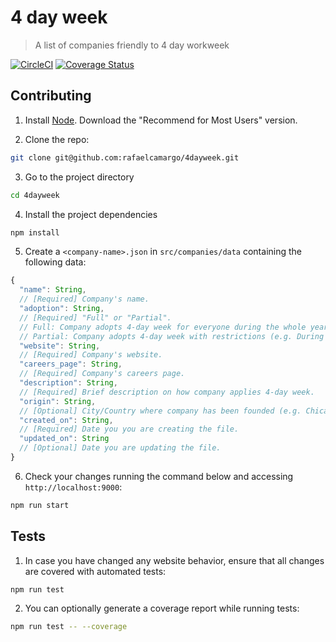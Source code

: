 # 4 day week
> A list of companies friendly to 4 day workweek

[![CircleCI](https://dl.circleci.com/status-badge/img/gh/rafaelcamargo/4dayweek/tree/main.svg?style=svg)](https://dl.circleci.com/status-badge/redirect/gh/rafaelcamargo/4dayweek/tree/main)
[![Coverage Status](https://coveralls.io/repos/github/rafaelcamargo/4dayweek/badge.svg?branch=main)](https://coveralls.io/github/rafaelcamargo/4dayweek?branch=main)

## Contributing

1. Install [Node](https://nodejs.org/en/). Download the "Recommend for Most Users" version.

2. Clone the repo:
``` bash
git clone git@github.com:rafaelcamargo/4dayweek.git
```

3. Go to the project directory
``` bash
cd 4dayweek
```

4. Install the project dependencies
``` bash
npm install
```

5. Create a `<company-name>.json` in `src/companies/data` containing the following data:
``` javascript
{
  "name": String,
  // [Required] Company's name.
  "adoption": String,
  // [Required] "Full" or "Partial".
  // Full: Company adopts 4-day week for everyone during the whole year.
  // Partial: Company adopts 4-day week with restrictions (e.g. During summer only).
  "website": String,
  // [Required] Company's website.
  "careers_page": String,
  // [Required] Company's careers page.
  "description": String,
  // [Required] Brief description on how company applies 4-day week.
  "origin": String,
  // [Optional] City/Country where company has been founded (e.g. Chicago, USA).
  "created_on": String,
  // [Required] Date you you are creating the file.
  "updated_on": String
  // [Optional] Date you are updating the file.
}
```

6. Check your changes running the command below and accessing `http://localhost:9000`:
``` bash
npm run start
```

## Tests

1. In case you have changed any website behavior, ensure that all changes are covered with automated tests:
``` bash
npm run test
```

2. You can optionally generate a coverage report while running tests:
``` bash
npm run test -- --coverage
```
